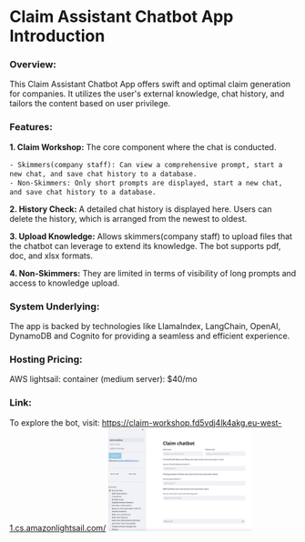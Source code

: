 # Claim Assistant Chatbot App Introduction 

### Overview:
This Claim Assistant Chatbot App offers swift and optimal claim generation for companies. It utilizes the user's external knowledge, chat history, and tailors the content based on user privilege.

### Features:

**1. Claim Workshop:** The core component where the chat is conducted.

    - Skimmers(company staff): Can view a comprehensive prompt, start a new chat, and save chat history to a database.
    - Non-Skimmers: Only short prompts are displayed, start a new chat, and save chat history to a database.

**2. History Check:** A detailed chat history is displayed here. Users can delete the history, which is arranged from the newest to oldest.

**3. Upload Knowledge:** Allows skimmers(company staff) to upload files that the chatbot can leverage to extend its knowledge. The bot supports pdf, doc, and xlsx formats.

**4. Non-Skimmers:** They are limited in terms of visibility of long prompts and access to knowledge upload. 

### System Underlying:

The app is backed by technologies like LlamaIndex, LangChain, OpenAI, DynamoDB and Cognito for providing a seamless and efficient experience.

### Hosting Pricing:
AWS lightsail: container (medium server): $40/mo

### Link:
To explore the bot, visit: https://claim-workshop.fd5vdj4lk4akg.eu-west-1.cs.amazonlightsail.com/
[<img src="preview.png" width="50%">](https://youtu.be/GeZ5W67sQyA)



